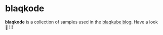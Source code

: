 # blaqkode

**blaqkode** is a collection of samples used in the
[blaqkube blog](https://blaqkube.io/blog). Have a look 🥰 !!!
